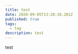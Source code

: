 ```yaml
---
title: test
date: 2020-09-05T13:28:10.281Z
published: true
tags:
  - tag
description: test
---
```

test